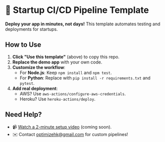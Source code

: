 # 🚀 Startup CI/CD Pipeline Template  

**Deploy your app in minutes, not days!** This template automates testing and deployments for startups.  

## How to Use  
1. **Click "Use this template"** (above) to copy this repo.  
2. **Replace the demo app** with your own code.  
3. **Customize the workflow**:  
   - For **Node.js**: Keep `npm install` and `npm test`.  
   - For **Python**: Replace with `pip install -r requirements.txt` and `pytest`.  
4. **Add real deployment**:  
   - AWS? Use `aws-actions/configure-aws-credentials`.  
   - Heroku? Use `heroku-actions/deploy`.  

## Need Help?  
- 📹 [Watch a 2-minute setup video](#) (coming soon).  
- ✉️ Contact [optimizehk@gmail.com](#) for custom pipelines!  

